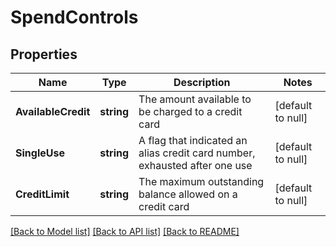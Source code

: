# SpendControls

## Properties
Name | Type | Description | Notes
------------ | ------------- | ------------- | -------------
**AvailableCredit** | **string** | The amount available to be charged to a credit card | [default to null]
**SingleUse** | **string** | A flag that indicated an alias credit card number, exhausted after one use | [default to null]
**CreditLimit** | **string** | The maximum outstanding balance allowed on a credit card | [default to null]

[[Back to Model list]](../README.md#documentation-for-models) [[Back to API list]](../README.md#documentation-for-api-endpoints) [[Back to README]](../README.md)

